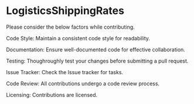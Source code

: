 # LogisticsShippingRates
Please consider the below factors while contributing.

Code Style:
Maintain a consistent code style for readability.

Documentation:
Ensure well-documented code for effective collaboration.

Testing:
Thoughroughly test your changes before submitting a pull request.

Issue Tracker:
Check the Issue tracker for tasks.

Code Review:
All contributions undergo a code review process.

Licensing:
Contributions are licensed.

